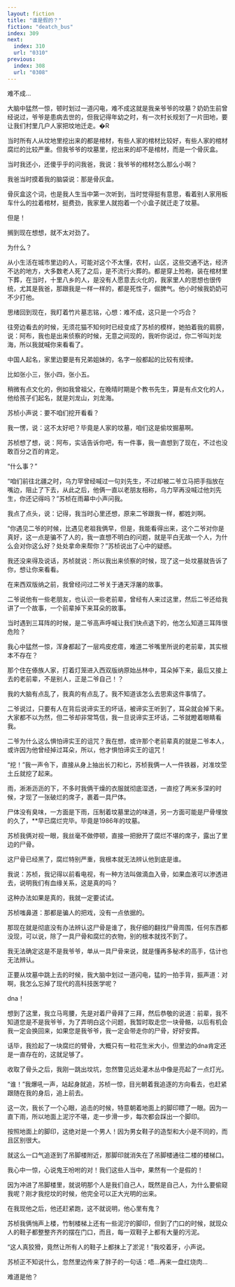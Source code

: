```yaml
---
layout: fiction
title: "谁是假的？"
fiction: "deatch_bus"
index: 309
next:
  index: 310
  url: "0310"
previous:
  index: 308
  url: "0308"
---
```

难不成...

大脑中猛然一惊，顿时划过一道闪电，难不成这就是我亲爷爷的坟墓？奶奶生前曾经说过，爷爷是患病去世的，但我记得年幼之时，有一次村长规划了一片田地，要让我们村里几户人家把坟地迁走。�R

当时所有人从坟地里挖出来的都是棺材，有些人家的棺材比较好，有些人家的棺材腐烂的比较严重。但我爷爷的坟墓里，挖出来的却不是棺材，而是一个骨灰盒。

当时我还小，还傻乎乎的问我爸，我说：我爷爷的棺材怎么那么小啊？

我爸当时摸着我的脑袋说：那是骨灰盒。

骨灰盒这个词，也是我人生当中第一次听到，当时觉得挺有意思，看着别人家用板车什么的拉着棺材，挺费劲，我家里人就抱着一个小盒子就迁走了坟墓。

但是！

搁到现在想想，就不太对劲了。

为什么？

从小生活在城市里边的人，可能对这个不太懂，农村，山区，这些交通不达，经济不达的地方，大多数老人死了之后，是不流行火葬的。都是穿上殓袍，装在棺材里下葬，在当时，十里八乡的人，是没有人愿意去火化的，我家里人的思想也很传统，尤其是我爸，那跟我是一样一样的，都是死性子，倔脾气。他小时候我奶奶可不少打他。

思绪回到现在，我盯着竹片墓志铭，心想：难不成，这只是一个巧合？

往旁边看去的时候，无须花猫不知何时已经变成了苏桢的模样，她拍着我的肩膀，说：阿布，我也是出来侦察的时候，无意之间现的，我听你说过，你二爷叫刘龙海，所以我就喊你来看看了。

中国人起名，家里边要是有兄弟姐妹的，名字一般都起的比较有规律。

比如张小三，张小四，张小五。

稍微有点文化的，例如我曾祖父，在晚晴时期是个教书先生，算是有点文化的人，他给孩子们起名，就是刘龙山，刘龙海。

苏桢小声说：要不咱们挖开看看？

我一愣，说：这不太好吧？毕竟是人家的坟墓，咱们这是偷坟掘墓啊。

苏桢想了想，说：阿布，实话告诉你吧，有一件事，我一直想到了现在，不过也没敢百分之百的肯定。

“什么事？”

“咱们前往北疆之时，乌力罕曾经喊过一句刘先生，不过却被二爷立马把手指放在嘴边，阻止了下去，从此之后，他俩一直以老朋友相称，乌力罕再没喊过他刘先生，你还记得吗？”苏桢在雨幕中小声问我。

我点了点头，说：记得，我当时心里还想，原来二爷跟我一样，都姓刘啊。

“你遇见二爷的时候，比遇见老祖我俩早，但是，我能看得出来，这个二爷对你是真好，这一点是骗不了人的，我一直想不明白的问题，就是平白无故一个人，为什么会对你这么好？处处拿命来帮你？”苏桢说出了心中的疑惑。

我还没来得及说话，苏桢就说：所以我出来侦察的时候，现了这一处坟墓就告诉了你，想让你来看看。

在来西双版纳之前，我曾经问过二爷关于通天浮屠的故事。

二爷说他有一些老朋友，也认识一些老前辈，曾经有人来过这里，然后二爷还给我讲了一个故事，一个前辈掉下来耳朵的故事。

当时遇到三耳阵的时候，是二爷高声呼喊让我们快点退下的，他怎么知道三耳阵很危险？

我心中猛然一惊，浑身都起了一层鸡皮疙瘩，难道二爷嘴里所说的老前辈，其实根本不存在？

那个住在傣族人家，打着灯笼进入西双版纳原始丛林中，耳朵掉下来，最后又接上去的老前辈，不是别人，正是二爷自己！？

我的大脑有点乱了，我真的有点乱了。我不知道该怎么去思索这件事情了。

二爷说过，只要有人在背后说谛实王的坏话，被谛实王听到了，耳朵就会掉下来。大家都不以为然，但二爷却非常笃信，我一旦说谛实王坏话，二爷就瞪着眼睛看我。

二爷为什么这么惧怕谛实王的诅咒？我在想，或许那个老前辈真的就是二爷本人，或许因为他曾经掉过耳朵，所以，他才惧怕谛实王的诅咒！

“挖！”我一声令下，直接从身上抽出长刀和匕，苏桢我俩一人一件铁器，对准坟茔土丘就挖了起来。

雨，淅淅沥沥的下，不多时我俩干燥的衣服就彻底湿透，一直挖了两米多深的时候，才现了一张破烂的席子，裹着一具尸体。

尸体没有臭味，一方面是下雨，压制着坟墓里边的味道，另一方面可能是尸骨埋放的久了，**早已腐烂完毕。毕竟是1986年的坟墓。

苏桢我俩对视一眼，我丝毫不做停顿，直接一把掀开了腐烂不堪的席子，露出了里边的尸骨。

这尸骨已经黑了，腐烂特别严重，我根本就无法辨认他到底是谁。

我说：苏桢，我记得以前看电视，有一种方法叫做滴血入骨，如果血液可以渗透进去，说明我们有血缘关系，这是真的吗？

这种办法如果是真的，我就一定要试试。

苏桢嗤鼻道：那都是骗人的把戏，没有一点依据的。

那现在就是彻底没有办法辨认这尸骨是谁了，我仔细的翻找尸骨周围，任何东西都没现，可以说，除了一具尸骨和腐烂的衣物，别的根本就找不到了。

我无法确定这是不是我爷爷，单从一具尸骨来说，就是懂再多秘术的高手，估计也无法辨认。

正要从坟墓中跳上去的时候，我大脑中划过一道闪电，猛的一拍手背，振声道：对啊，我怎么忘掉了现代的高科技医学呢？

dna！

想到了这里，我立马弯腰，先是对着尸骨拜了三拜，然后恭敬的说道：前辈，我不知道您是不是我爷爷，为了弄明白这个问题，我暂时取走您一块骨骼，以后有机会我一定会换回来，如果您是我爷爷，我一定会带走你的尸骨，好好安葬。

话毕，我捡起了一块腐烂的臂骨，大概只有一粒花生米大小，但里边的dna肯定还是一直存在的，这就足够了。

收取了骨头之后，我刚一跳出坟坑，忽然瞥见远处灌木丛中像是亮起了一点灯光。

“谁！”我爆吼一声，站起身就追，苏桢一惊，目光朝着我追逐的方向看去，也赶紧跟随在我的身后，追上前去。

这一次，我长了一个心眼，追击的时候，特意朝着地面上的脚印瞟了一眼。因为一直下雨，所以地面上泥泞不堪，走一步滑一步，每次都会踩出一个脚印。

按照地面上的脚印，这绝对是一个男人！因为男女鞋子的造型和大小是不同的，而且区别很大。

就这么一口气追逐到了吊脚楼附近，那脚印就消失在了吊脚楼通往二楼的楼梯口。

我心中一惊，心说鬼王吩咐的对！我们这些人当中，果然有一个是假的！

因为冲进了吊脚楼里，就说明那个人是我们自己人，既然是自己人，为什么要偷窥我呢？刚才我挖坟的时候，他完全可以正大光明的出来。

在我现他之后，他还赶紧跑，这不就说明，他心里有鬼？

苏桢我俩悄声上楼，竹制楼梯上还有一些泥泞的脚印，但到了门口的时候，就现众人的鞋子都整整齐齐的摆在门口，而且，每一双鞋子上都有大量的污泥。

“这人真狡猾，竟然让所有人的鞋子上都抹上了淤泥！”我咬着牙，小声说。

苏桢正不知说什么，忽然里边传来了胖子的一句话：唔...再来一盘红烧肉...

难道是他？